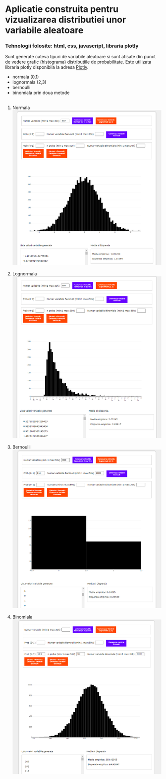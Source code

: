 # Aplicatie construita pentru vizualizarea distributiei unor variabile aleatoare
### Tehnologii folosite: html, css, javascript, libraria plotly
Sunt generate cateva tipuri de variabile aleatoare si sunt afisate din punct 
de vedere grafic (histograma) distributiile de probabilitate. Este utilizata 
libraria plotly disponibila la adresa [Plotly](https://plotly.com/javascript/).<br/>
- normala (0,1)
- lognormala (2,3)
- bernoulli
- binomiala prin doua metode
<br/><br/>
1. Normala<br/>
![variabila aleatoare normala](https://github.com/StroeAndrei/JS-VizualizareVariabileAleatoare/blob/master/screenshots/norm.PNG)<br/><br/>
2. Lognormala<br/>
![variabila aleatoare lognormala](https://github.com/StroeAndrei/JS-VizualizareVariabileAleatoare/blob/master/screenshots/lognorm.PNG)<br/><br/>
3. Bernoulli<br/>
![variabila aleatoare bernoulli](https://github.com/StroeAndrei/JS-VizualizareVariabileAleatoare/blob/master/screenshots/bern.PNG)<br/><br/>
4. Binomiala<br/>
![variabila aleatoare binomiala](https://github.com/StroeAndrei/JS-VizualizareVariabileAleatoare/blob/master/screenshots/binom.PNG)<br/><br/>


